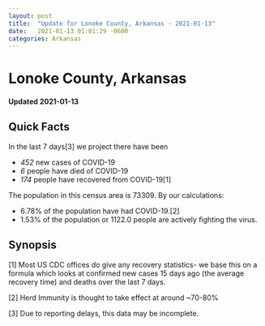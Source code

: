 ```yaml
---
layout: post
title:  "Update for Lonoke County, Arkansas - 2021-01-13"
date:   2021-01-13 01:01:29 -0600
categories: Arkansas
---
```


# Lonoke County, Arkansas
#### Updated 2021-01-13

## Quick Facts

In the last 7 days[3] we project there have been
- *452* new cases of COVID-19
- *6* people have died of COVID-19
- *174* people have recovered from COVID-19[1]

The population in this census area is 73309. By our calculations:
- 6.78% of the population have had COVID-19.[2]
- 1.53% of the population or 1122.0 people are actively fighting the virus.

## Synopsis




[1] Most US CDC offices do give any recovery statistics- we base this on a formula which looks at confirmed new cases
15 days ago (the average recovery time) and deaths over the last 7 days.

[2] Herd Immunity is thought to take effect at around ~70-80%

[3] Due to reporting delays, this data may be incomplete.
 
    